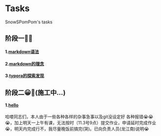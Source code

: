 # Tasks
SnowSPomPom's tasks
## **阶段一**🥰🚩
#### **1.[markdown语法](https://github.com/SnowSPomPom/Tasks/blob/main/Markdown%E8%AF%AD%E6%B3%95.md)**
#### **2.[markdown的理念](https://github.com/SnowSPomPom/Tasks/blob/main/Markdown%E7%9A%84%E7%90%86%E5%BF%B5.md)**
#### **3.[typora的探索发现](https://github.com/SnowSPomPom/Tasks/blob/main/typora%E7%9A%84%E6%8E%A2%E7%B4%A2%E5%8F%91%E7%8E%B0.md)**
## **阶段二**😀🚩(施工中...)
#### **1.[hello](https://github.com/SnowSPomPom/Tasks/blob/main/hello.md)**
哈喽同志们，本人由于一些各种各样的杂事急事以及git没设定好 各种报错😭😭😭，加上明天一上午有课，无法按时（11.3号9点）提交作业，申请延时完成作业😭，明天内完成行不，我尽量晚饭前搞完(哭)。已向负责人员(龙江南)说明😭
